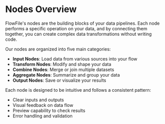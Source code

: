 # Nodes Overview

FlowFile's nodes are the building blocks of your data pipelines. Each node performs a specific operation on your data, and by connecting them together, you can create complex data transformations without writing code.

Our nodes are organized into five main categories:

- **Input Nodes**: Load data from various sources into your flow
- **Transform Nodes**: Modify and shape your data
- **Combine Nodes**: Merge or join multiple datasets
- **Aggregate Nodes**: Summarize and group your data
- **Output Nodes**: Save or visualize your results

Each node is designed to be intuitive and follows a consistent pattern:
- Clear inputs and outputs
- Visual feedback on data flow
- Preview capability to check results
- Error handling and validation